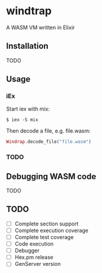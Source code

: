# windtrap
A WASM VM written in Elixir

## Installation

TODO

## Usage

### iEx

Start iex with mix:

```
$ iex -S mix
```

Then decode a file, e.g. file.wasm:

```elixir
Windrap.decode_file("file.wasm")
```

### TODO

## Debugging WASM code

TODO

## TODO

  - [ ] Complete section support
  - [ ] Complete execution coverage
  - [ ] Complete test coverage
  - [ ] Code execution
  - [ ] Debugger
  - [ ] Hex.pm release
  - [ ] GenServer version
